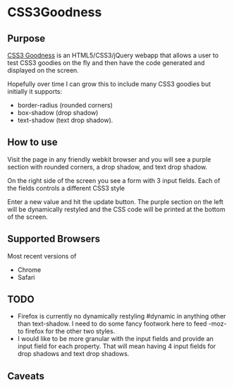 CSS3Goodness
============

Purpose
-------

[CSS3 Goodness](http://css3goodness) is an HTML5/CSS3/jQuery webapp that allows a user to test CSS3 goodies on the fly and then have the code generated and displayed on the screen.

Hopefully over time I can grow this to include many CSS3 goodies but initially
it supports:

- border-radius (rounded corners) 
- box-shadow (drop shadow)
- text-shadow (text drop shadow).

How to use
----------

Visit the page in any friendly webkit browser and you will see a purple section
with rounded corners, a drop shadow, and text drop shadow. 

On the right side of the screen you see a form with 3 input fields. Each of the
fields controls a different CSS3 style

Enter a new value and hit the update button. The purple section on the left will
be dynamically restyled and the CSS code will be printed at the bottom of the
screen.

Supported Browsers
------------------

Most recent versions of

- Chrome
- Safari

TODO
----

- Firefox is currently no dynamically restyling #dynamic in anything other than
text-shadow. I need to do some fancy footwork here to feed -moz- to firefox for
the other two styles.
- I would like to be more granular with the input fields and provide an input
field for each property. That will mean having 4 input fields for drop shadows
and text drop shadows.

Caveats
-------

